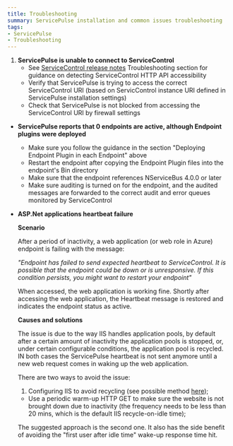 ```yaml
---
title: Troubleshooting
summary: ServicePulse installation and common issues troubleshooting
tags:
- ServicePulse
- Troubleshooting
---
```


1. **ServicePulse is unable to connect to ServiceControl**
	* See [ServiceControl release notes](https://github.com/Particular/ServiceControl/releases/) Troubleshooting section for guidance on detecting ServiceControl HTTP API accessibility
	* Verify that ServicePulse is trying to access the correct ServiceControl URI (based on ServicControl instance URI defined in ServicePulse installation settings)
	* Check that ServicePulse is not blocked from accessing the ServiceControl URI by firewall settings
* **ServicePulse reports that 0 endpoints are active, although Endpoint plugins were deployed**
	* Make sure you follow the guidance in the section "Deploying Endpoint Plugin in each Endpoint" above
	* Restart the endpoint after copying the Endpoint Plugin files into the endpoint's Bin directory
	* Make sure that the endpoint references NServiceBus 4.0.0 or later
	* Make sure auditing is turned on for the endpoint, and the audited messages are forwarded to the correct audit and error queues monitored by ServiceControl
* **ASP.Net applications heartbeat failure**

	**Scenario**
	
	After a period of inactivity, a web application (or web role in Azure) endpoint is failing with the message:
	
	*"Endpoint has failed to send expected heartbeat to ServiceControl. It is possible that the endpoint could be down or is unresponsive. If this condition persists, you might want to restart your endpoint"*
	
	When accessed, the web application is working fine. Shortly after accessing the web application, the Heartbeat message is restored and indicates the endpoint status as active.
	
	**Causes and solutions**
	
	The issue is due to the way IIS handles application pools, by default after a certain amount of inactivity the application pools is stopped, or, under certain configurable conditions, the application pool is recycled. IN both cases the ServicePulse heartbeat is not sent anymore until a new web request comes in waking up the web application.
	
	There are two ways to avoid the issue:
	
	1. Configuring IIS to avoid recycling (see possible method [here](http://blogs.msdn.com/b/lucascan/archive/2011/09/30/using-a-windows-azure-startup-script-to-prevent-your-site-from-being-shutdown.aspx));
	*  Use a periodic warm-up HTTP GET to make sure the website is not brought down due to inactivity (the frequency needs to be less than 20 mins, which is the default IIS recycle-on-idle time);

	The suggested approach is the second one. It also has the side benefit of avoiding the "first user after idle time" wake-up response time hit.
